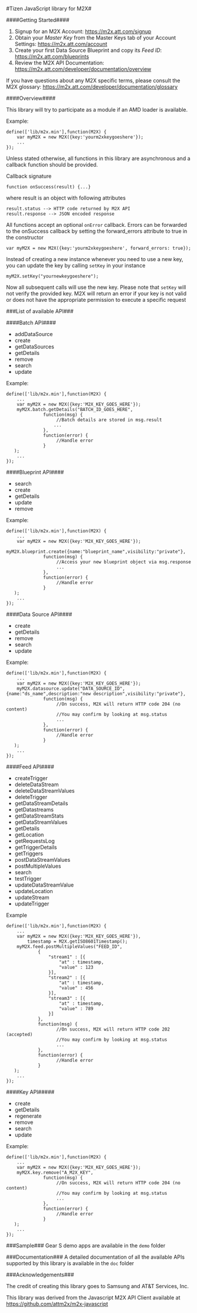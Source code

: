 #Tizen JavaScript library for M2X#

####Getting Started####

1. Signup for an M2X Account: https://m2x.att.com/signup
2. Obtain your *Master Key* from the Master Keys tab of your Account Settings: https://m2x.att.com/account
3. Create your first Data Source Blueprint and copy its *Feed ID*: https://m2x.att.com/blueprints
4. Review the M2X API Documentation: https://m2x.att.com/developer/documentation/overview

If you have questions about any M2X specific terms, please consult the M2X glossary: https://m2x.att.com/developer/documentation/glossary

####Overview####

This library will try to participate as a module if an AMD loader is available.

Example:

    define(['lib/m2x.min'],function(M2X) {
        var myM2X = new M2X({key:'yourm2xkeygoeshere'});
        ...
    });

Unless stated otherwise, all functions in this library are asynchronous and a callback function should be provided.


Callback signature

    function onSuccess(result) {...}

where result is an object with following attributes

    result.status --> HTTP code returned by M2X API
    result.response --> JSON encoded response

All functions accept an optional ```onError``` callback. Errors can be forwarded to the onSuccess callback by setting the forward_errors attribute to true in the constructor

    var myM2X = new M2X({key:'yourm2xkeygoeshere', forward_errors: true});

Instead of creating a new instance whenever you need to use a new key, you can update the key by calling ```setKey``` in your instance

    myM2X.setKey("yournewkeygoeshere");

Now all subsequent calls will use the new key. Please note that ```setKey``` will not verify the provided key. M2X will return an error if your key is not valid or does not have the appropriate permission to execute a specific request

###List of available API###

####Batch API####
* addDataSource
* create
* getDataSources
* getDetails
* remove
* search
* update

Example:

    define(['lib/m2x.min'],function(M2X) {
        ...
        var myM2X = new M2X({key:'M2X_KEY_GOES_HERE'});
        myM2X.batch.getDetails("BATCH_ID_GOES_HERE",
                  function(msg) {
                       //Batch details are stored in msg.result
                      ...
                  },
                  function(error) {
                       //Handle error
                  }
       );
        ...
    });

####Blueprint API####
* search
* create
* getDetails
* update
* remove

Example:

    define(['lib/m2x.min'],function(M2X) {
        ...
        var myM2X = new M2X({key:'M2X_KEY_GOES_HERE'});
        myM2X.blueprint.create({name:"blueprint_name",visibility:"private"},
                  function(msg) {
                       //Access your new blueprint object via msg.response
                       ...
                  },
                  function(error) {
                       //Handle error
                  }
       );
        ...
    });


####Data Source API####
* create
* getDetails
* remove
* search
* update

Example:

    define(['lib/m2x.min'],function(M2X) {
        ...
        var myM2X = new M2X({key:'M2X_KEY_GOES_HERE'});
        myM2X.datasource.update("DATA_SOURCE_ID",{name:"ds_name",description:"new description",visibility:"private"},
                  function(msg) {
                       //On success, M2X will return HTTP code 204 (no content)
                       //You may confirm by looking at msg.status
                       ...
                  },
                  function(error) {
                       //Handle error
                  }
       );
        ...
    });

####Feed API####
* createTrigger
* deleteDataStream
* deleteDataStreamValues
* deleteTrigger
* getDataStreamDetails
* getDatastreams
* getDataStreamStats
* getDataStreamValues
* getDetails
* getLocation
* getRequestsLog
* getTriggerDetails
* getTriggers
* postDataStreamValues
* postMultipleValues
* search
* testTrigger
* updateDataStreamValue
* updateLocation
* updateStream
* updateTrigger

Example

    define(['lib/m2x.min'],function(M2X) {
        ...
        var myM2X = new M2X({key:'M2X_KEY_GOES_HERE'}),
            timestamp = M2X.getISO8601Timestamp();
        myM2X.feed.postMultipleValues("FEED_ID",
                {
                    "stream1" : [{
                        "at" : timestamp,
                        "value" : 123
                    }],
                    "stream2" : [{
                        "at" : timestamp,
                        "value" : 456
                    }],
                    "stream3" : [{
                        "at" : timestamp,
                        "value" : 789
                    }]
                },
                function(msg) {
                       //On success, M2X will return HTTP code 202 (accepted)
                       //You may confirm by looking at msg.status
                       ...
                },
                function(error) {
                       //Handle error
                }
       );
        ...
    });

####Key API#####
* create
* getDetails
* regenerate
* remove
* search
* update

Example:

    define(['lib/m2x.min'],function(M2X) {
        ...
        var myM2X = new M2X({key:'M2X_KEY_GOES_HERE'});
        myM2X.key.remove("A_M2X_KEY",
                  function(msg) {
                       //On success, M2X will return HTTP code 204 (no content)
                       //You may confirm by looking at msg.status
                       ...
                  },
                  function(error) {
                       //Handle error
                  }
       );
        ...
    });

###Sample###
Gear S demo apps are available in the ``demo`` folder

###Documentation###
A detailed documentation of all the available APIs supported by this library is available in the ``doc`` folder

###Acknowledgements###

The credit of creating this library goes to Samsung and AT&T Services, Inc.

This library was derived from the Javascript M2X API Client available at https://github.com/attm2x/m2x-javascript
